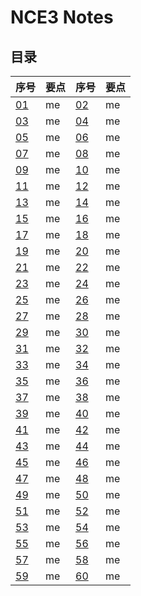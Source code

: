 # **NCE3 Notes**  
## **目录**

<div style="text-align: center;">

|  序号  |  要点  |  序号  |  要点  |
|----|----|----|----|
| [01](https://moodhappy.github.io/moodHappy.gitHub.io-nce/nce3/01.html)| me | [02](https://moodhappy.github.io/moodHappy.gitHub.io-nce/nce3/02.html)| me |
| [03](https://moodhappy.github.io/moodHappy.gitHub.io-nce/nce3/03.html)| me | [04](https://moodhappy.github.io/moodHappy.gitHub.io-nce/nce3/04.html)| me |
| [05](https://moodhappy.github.io/moodHappy.gitHub.io-nce/nce3/05.html)| me | [06](https://moodhappy.github.io/moodHappy.gitHub.io-nce/nce3/06.html)| me |
| [07](https://moodhappy.github.io/moodHappy.gitHub.io-nce/nce3/07.html)| me | [08](https://moodhappy.github.io/moodHappy.gitHub.io-nce/nce3/08.html)| me |
| [09](https://moodhappy.github.io/moodHappy.gitHub.io-nce/nce3/09.html)| me | [10](https://moodhappy.github.io/moodHappy.gitHub.io-nce/nce3/10.html)| me |
| [11](https://moodhappy.github.io/moodHappy.gitHub.io-nce/nce3/11.html)| me | [12](https://moodhappy.github.io/moodHappy.gitHub.io-nce/nce3/12.html)| me |
| [13](https://moodhappy.github.io/moodHappy.gitHub.io-nce/nce3/13.html)| me | [14](https://moodhappy.github.io/moodHappy.gitHub.io-nce/nce3/14.html)| me |
| [15](https://moodhappy.github.io/moodHappy.gitHub.io-nce/nce3/15.html)| me | [16](https://moodhappy.github.io/moodHappy.gitHub.io-nce/nce3/16.html)| me |
| [17](https://moodhappy.github.io/moodHappy.gitHub.io-nce/nce3/17.html)| me | [18](https://moodhappy.github.io/moodHappy.gitHub.io-nce/nce3/18.html)| me |
| [19](https://moodhappy.github.io/moodHappy.gitHub.io-nce/nce3/19.html)| me | [20](https://moodhappy.github.io/moodHappy.gitHub.io-nce/nce3/20.html)| me |
| [21](https://moodhappy.github.io/moodHappy.gitHub.io-nce/nce3/21.html)| me | [22](https://moodhappy.github.io/moodHappy.gitHub.io-nce/nce3/22.html)| me |
| [23](https://moodhappy.github.io/moodHappy.gitHub.io-nce/nce3/23.html)| me | [24](https://moodhappy.github.io/moodHappy.gitHub.io-nce/nce3/24.html)| me |
| [25](https://moodhappy.github.io/moodHappy.gitHub.io-nce/nce3/25.html)| me | [26](https://moodhappy.github.io/moodHappy.gitHub.io-nce/nce3/26.html)| me |
| [27](https://moodhappy.github.io/moodHappy.gitHub.io-nce/nce3/27.html)| me | [28](https://moodhappy.github.io/moodHappy.gitHub.io-nce/nce3/28.html)| me |
| [29](https://moodhappy.github.io/moodHappy.gitHub.io-nce/nce3/29.html)| me | [30](https://moodhappy.github.io/moodHappy.gitHub.io-nce/nce3/30.html)| me |
|[31](https://moodhappy.github.io/moodHappy.gitHub.io-nce/nce3/31.html)| me | [32](https://moodhappy.github.io/moodHappy.gitHub.io-nce/nce3/32.html)| me |
| [33](https://moodhappy.github.io/moodHappy.gitHub.io-nce/nce3/33.html)| me | [34](https://moodhappy.github.io/moodHappy.gitHub.io-nce/nce3/34.html)| me |
| [35](https://moodhappy.github.io/moodHappy.gitHub.io-nce/nce3/35.html)| me | [36](https://moodhappy.github.io/moodHappy.gitHub.io-nce/nce3/36.html)| me |
| [37](https://moodhappy.github.io/moodHappy.gitHub.io-nce/nce3/37.html)| me | [38](https://moodhappy.github.io/moodHappy.gitHub.io-nce/nce3/38.html)| me |
| [39](https://moodhappy.github.io/moodHappy.gitHub.io-nce/nce3/39.html)| me | [40](https://moodhappy.github.io/moodHappy.gitHub.io-nce/nce3/40.html)| me |
| [41](https://moodhappy.github.io/moodHappy.gitHub.io-nce/nce3/41.html)| me | [42](https://moodhappy.github.io/moodHappy.gitHub.io-nce/nce3/42.html)| me |
| [43](https://moodhappy.github.io/moodHappy.gitHub.io-nce/nce3/43.html)| me | [44](https://moodhappy.github.io/moodHappy.gitHub.io-nce/nce3/44.html)| me |
| [45](https://moodhappy.github.io/moodHappy.gitHub.io-nce/nce3/45.html)| me | [46](https://moodhappy.github.io/moodHappy.gitHub.io-nce/nce3/46.html)| me |
| [47](https://moodhappy.github.io/moodHappy.gitHub.io-nce/nce3/47.html)| me | [48](https://moodhappy.github.io/moodHappy.gitHub.io-nce/nce3/48.html)| me |
| [49](https://moodhappy.github.io/moodHappy.gitHub.io-nce/nce3/49.html)| me | [50](https://moodhappy.github.io/moodHappy.gitHub.io-nce/nce3/50.html)| me |
| [51](https://moodhappy.github.io/moodHappy.gitHub.io-nce/nce3/51.html)| me | [52](https://moodhappy.github.io/moodHappy.gitHub.io-nce/nce3/52.html)| me |
| [53](https://moodhappy.github.io/moodHappy.gitHub.io-nce/nce3/53.html)| me | [54](https://moodhappy.github.io/moodHappy.gitHub.io-nce/nce3/54.html)| me |
| [55](https://moodhappy.github.io/moodHappy.gitHub.io-nce/nce3/55.html)| me | [56](https://moodhappy.github.io/moodHappy.gitHub.io-nce/nce3/56.html)| me |
| [57](https://moodhappy.github.io/moodHappy.gitHub.io-nce/nce3/57.html)| me | [58](https://moodhappy.github.io/moodHappy.gitHub.io-nce/nce3/58.html)| me |
| [59](https://moodhappy.github.io/moodHappy.gitHub.io-nce/nce3/59.html)| me | [60](https://moodhappy.github.io/moodHappy.gitHub.io-nce/nce3/60.html)| me |

</div>
